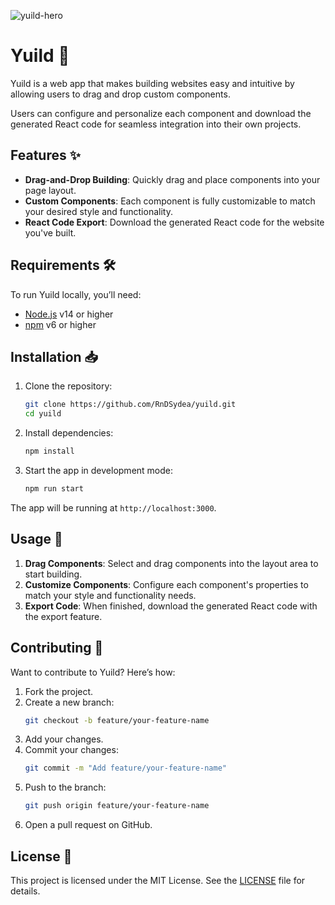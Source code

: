 ![yuild-hero](https://github.com/user-attachments/assets/a07dbc80-8b8a-4290-aa8f-e116c5e90206)

# Yuild 🚀

Yuild is a web app that makes building websites easy and intuitive by allowing users to drag and drop custom components.

Users can configure and personalize each component and download the generated React code for seamless integration into their own projects.

## Features ✨

- **Drag-and-Drop Building**: Quickly drag and place components into your page layout.
- **Custom Components**: Each component is fully customizable to match your desired style and functionality.
- **React Code Export**: Download the generated React code for the website you've built.

## Requirements 🛠️

To run Yuild locally, you’ll need:
- [Node.js](https://nodejs.org/) v14 or higher
- [npm](https://www.npmjs.com/) v6 or higher

## Installation 📥

1. Clone the repository:
    ```bash
    git clone https://github.com/RnDSydea/yuild.git
    cd yuild
    ```

2. Install dependencies:
    ```bash
    npm install
    ```

3. Start the app in development mode:
    ```bash
    npm run start
    ```

The app will be running at `http://localhost:3000`.

## Usage 🎨

1. **Drag Components**: Select and drag components into the layout area to start building.
2. **Customize Components**: Configure each component's properties to match your style and functionality needs.
3. **Export Code**: When finished, download the generated React code with the export feature.

## Contributing 🤝

Want to contribute to Yuild? Here’s how:

1. Fork the project.
2. Create a new branch:
    ```bash
    git checkout -b feature/your-feature-name
    ```
3. Add your changes.
4. Commit your changes:
    ```bash
    git commit -m "Add feature/your-feature-name"
    ```
5. Push to the branch:
    ```bash
    git push origin feature/your-feature-name
    ```
6. Open a pull request on GitHub.

## License 📄

This project is licensed under the MIT License. See the [LICENSE](LICENSE) file for details.
